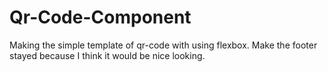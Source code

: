 # Qr-Code-Component

Making the simple template of qr-code with using flexbox.
Make the footer stayed because I think it would be nice looking. 